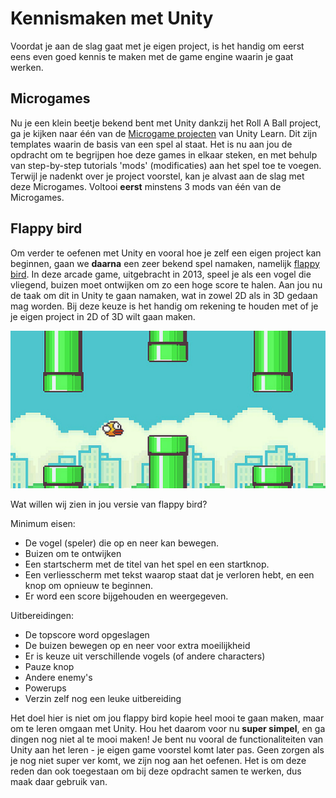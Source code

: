 # Kennismaken met Unity

Voordat je aan de slag gaat met je eigen project, is het handig om eerst eens even goed kennis te maken met de game engine waarin je gaat werken. 

## Microgames
Nu je een klein beetje bekend bent met Unity dankzij het Roll A Ball project, ga je kijken naar één van de [Microgame projecten](https://learn.unity.com/search?k=%5B%22q%3Amicrogames%22%5D) van Unity Learn. Dit zijn templates waarin de basis van een spel al staat. Het is nu aan jou de opdracht om te begrijpen hoe deze games in elkaar steken, en met behulp van step-by-step tutorials 'mods' (modificaties) aan het spel toe te voegen. 
Terwijl je nadenkt over je project voorstel, kan je alvast aan de slag met deze Microgames. Voltooi **eerst** minstens 3 mods van één van de Microgames. 

## Flappy bird
Om verder te oefenen met Unity en vooral hoe je zelf een eigen project kan beginnen, gaan we **daarna** een zeer bekend spel namaken, namelijk [flappy bird](https://en.wikipedia.org/wiki/Flappy_Bird). In deze arcade game, uitgebracht in 2013, speel je als een vogel die vliegend, buizen moet ontwijken om zo een hoge score te halen. Aan jou nu de taak om dit in Unity te gaan namaken, wat in zowel 2D als in 3D gedaan mag worden. Bij deze keuze is het handig om rekening te houden met of je je eigen project in 2D of 3D wilt gaan maken.  

![](Flappy_bird_png.jpg)

Wat willen wij zien in jou versie van flappy bird?

Minimum eisen:
- De vogel (speler) die op en neer kan bewegen.
- Buizen om te ontwijken
- Een startscherm met de titel van het spel en een startknop.
- Een verliesscherm met tekst waarop staat dat je verloren hebt, en een knop om opnieuw te beginnen.
- Er word een score bijgehouden en weergegeven.

Uitbereidingen:
- De topscore word opgeslagen
- De buizen bewegen op en neer voor extra moeilijkheid
- Er is keuze uit verschillende vogels (of andere characters)
- Pauze knop
- Andere enemy's
- Powerups
- Verzin zelf nog een leuke uitbereiding

Het doel hier is niet om jou flappy bird kopie heel mooi te gaan maken, maar om te leren omgaan met Unity. Hou het daarom voor nu **super simpel**, en ga dingen nog niet al te mooi maken! Je bent nu vooral de functionaliteiten van Unity aan het leren - je eigen game voorstel komt later pas. Geen zorgen als je nog niet super ver komt, we zijn nog aan het oefenen. Het is om deze reden dan ook toegestaan om bij deze opdracht samen te werken, dus maak daar gebruik van.


